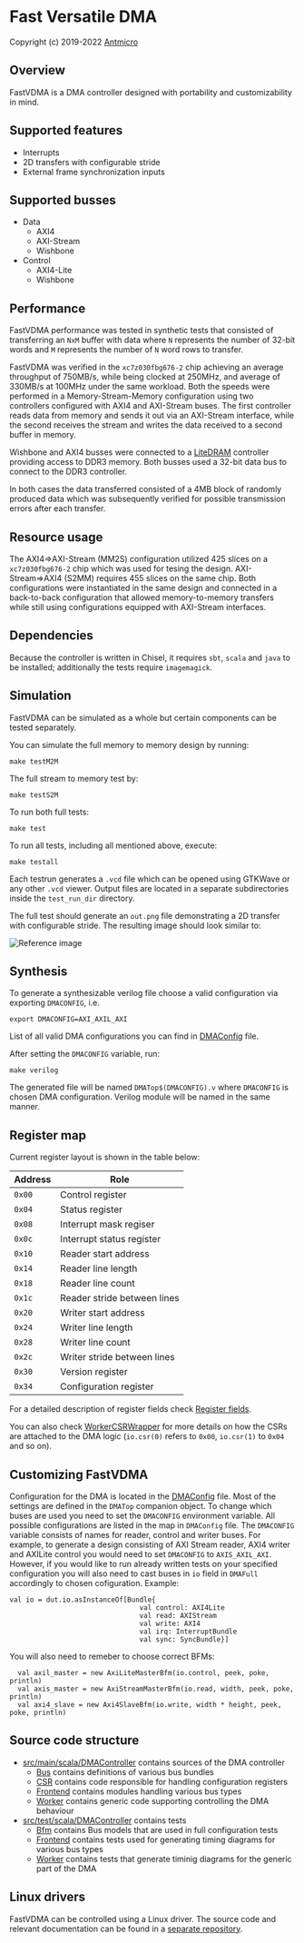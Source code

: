 Fast Versatile DMA
==================

Copyright (c) 2019-2022 [Antmicro](https://www.antmicro.com)

Overview
--------

FastVDMA is a DMA controller designed with portability and customizability in mind.

Supported features
------------------

- Interrupts
- 2D transfers with configurable stride
- External frame synchronization inputs

Supported busses
----------------

- Data
  - AXI4
  - AXI-Stream
  - Wishbone
- Control
  - AXI4-Lite
  - Wishbone

Performance
-----------

FastVDMA performance was tested in synthetic tests that consisted of transferring an `NxM` buffer with data where `N` represents the number of 32-bit words and `M` represents the number of `N` word rows to transfer.

FastVDMA was verified in the `xc7z030fbg676-2` chip achieving an average throughput of 750MB/s, while being clocked at 250MHz, and average of 330MB/s at 100MHz under the same workload. Both the speeds were performed in a Memory-Stream-Memory configuration using two controllers configured with AXI4 and AXI-Stream buses. The first controller reads data from memory and sends it out via an AXI-Stream interface, while the second receives the stream and writes the data received to a second buffer in memory.

Wishbone and AXI4 busses were connected to a [LiteDRAM](https://github.com/enjoy-digital/litedram) controller providing access to DDR3 memory.
Both busses used a 32-bit data bus to connect to the DDR3 controller.

In both cases the data transferred consisted of a 4MB block of randomly produced data which was subsequently verified for possible transmission errors after each transfer.

Resource usage
--------------

The AXI4=\>AXI-Stream (MM2S) configuration utilized 425 slices on a `xc7z030fbg676-2` chip which was used for tesing the design.
AXI-Stream=\>AXI4 (S2MM) requires 455 slices on the same chip.
Both configurations were instantiated in the same design and connected in a back-to-back configuration that allowed memory-to-memory transfers while still using configurations equipped with AXI-Stream interfaces.

Dependencies
------------

Because the controller is written in Chisel, it requires `sbt`, `scala` and `java` to be installed; additionally the tests require `imagemagick`.

Simulation
----------

FastVDMA can be simulated as a whole but certain components can be tested separately.

You can simulate the full memory to memory design by running:

`make testM2M`

The full stream to memory test by:

`make testS2M`

To run both full tests:

`make test`

To run all tests, including all mentioned above, execute:

`make testall`

Each testrun generates a `.vcd` file which can be opened using GTKWave or any other `.vcd` viewer.
Output files are located in a separate subdirectories inside the `test_run_dir` directory.

The full test should generate an `out.png` file demonstrating a 2D transfer with configurable stride. The resulting image should look similar to:

![Reference image](doc/ref-output.png)

Synthesis
---------

To generate a synthesizable verilog file choose a valid configuration via exporting `DMACONFIG`, i.e.

`export DMACONFIG=AXI_AXIL_AXI`

List of all valid DMA configurations you can find in [DMAConfig](src/main/scala/DMAController/DMAConfig.scala#51) file.

After setting the `DMACONFIG` variable, run:

`make verilog`

The generated file will be named `DMATop$(DMACONFIG).v` where `DMACONFIG` is chosen DMA configuration. Verilog module will be named in the same manner.

Register map
------------

Current register layout is shown in the table below:

|Address | Role                       |
|--------|----------------------------|
|`0x00`  |Control register            |
|`0x04`  |Status register             |
|`0x08`  |Interrupt mask regiser      |
|`0x0c`  |Interrupt status register   |
|`0x10`  |Reader start address        |
|`0x14`  |Reader line length          |
|`0x18`  |Reader line count           |
|`0x1c`  |Reader stride between lines |
|`0x20`  |Writer start address        |
|`0x24`  |Writer line length          |
|`0x28`  |Writer line count           |
|`0x2c`  |Writer stride between lines |
|`0x30`  |Version register            |
|`0x34`  |Configuration register      |

For a detailed description of register fields check [Register fields](doc/csr.md).

You can also check [WorkerCSRWrapper](src/main/scala/DMAController/Worker/WorkerCSRWrapper.scala) for more details on how the CSRs are attached to the DMA logic (`io.csr(0)` refers to `0x00`, `io.csr(1)` to `0x04` and so on).

Customizing FastVDMA
--------------------

Configuration for the DMA is located in the [DMAConfig](src/main/scala/DMAController/DMAConfig.scala) file.
Most of the settings are defined in the `DMATop` companion object. To change which buses are used you need to set the `DMACONFIG` environment variable. All possible configurations are listed in the map in `DMAConfig` file. The `DMACONFIG` variable consists of names for reader, control and writer buses.
For example, to generate a design consisting of AXI Stream reader, AXI4 writer and AXILite control you would need to set `DMACONFIG` to `AXIS_AXIL_AXI`.
However, if you would like to run already written tests on your specified configuration you will also need to cast buses in `io` field in `DMAFull` accordingly to chosen cofiguration. Example:

```
val io = dut.io.asInstanceOf[Bundle{
                                val control: AXI4Lite
                                val read: AXIStream
                                val write: AXI4
                                val irq: InterruptBundle
                                val sync: SyncBundle}]
```

You will also need to remeber to choose correct BFMs:

```
  val axil_master = new AxiLiteMasterBfm(io.control, peek, poke, println)
  val axis_master = new AxiStreamMasterBfm(io.read, width, peek, poke, println)
  val axi4_slave = new Axi4SlaveBfm(io.write, width * height, peek, poke, println)
```


Source code structure
---------------------
- [src/main/scala/DMAController](src/main/scala/DMAController) contains sources of the DMA controller
  - [Bus](src/main/scala/DMAController/Bus) contains definitions of various bus bundles
  - [CSR](src/main/scala/DMAController/CSR) contains code responsible for handling configuration registers
  - [Frontend](src/main/scala/DMAController/Frontend) contains modules handling various bus types
  - [Worker](src/main/scala/DMAController/Worker) contains generic code supporting controlling the DMA behaviour
- [src/test/scala/DMAController](src/test/scala/DMAController) contains tests
  - [Bfm](src/test/scala/DMAController/Bfm) contains Bus models that are used in full configuration tests
  - [Frontend](src/test/scala/DMAController/Frontend) contains tests used for generating timing diagrams for various bus types
  - [Worker](src/test/scala/DMAController/Worker) contains tests that generate timinig diagrams for the generic part of the DMA

Linux drivers
-------------

FastVDMA can be controlled using a Linux driver.
The source code and relevant documentation can be found in a [separate repository](https://github.com/antmicro/linux-xlnx/tree/fastvdma-driver).

